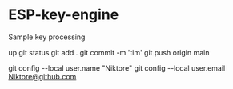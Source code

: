 # ESP-key-engine
Sample key processing 

up
git status
git add .
git commit -m 'tim'
git push origin main

git config --local user.name "Niktore"
git config --local user.email Niktore@github.com
